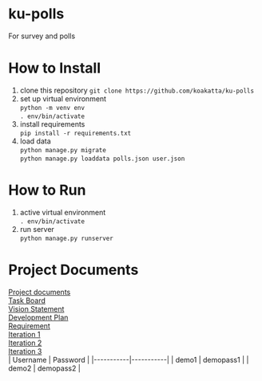 # ku-polls
For survey and polls
# How to Install
1. clone this repository `git clone https://github.com/koakatta/ku-polls`
2. set up virtual environment<br>
`python -m venv env`<br>
`. env/bin/activate`
3. install requirements<br>
`pip install -r requirements.txt`
4. load data<br>
`python manage.py migrate`<br>
`python manage.py loaddata polls.json user.json`
# How to Run
1. active virtual environment<br>
`. env/bin/activate`
2. run server<br>
`python manage.py runserver`
# Project Documents
[Project documents](https://github.com/koakatta/ku-polls/wiki)<br>
[Task Board](https://github.com/users/koakatta/projects/2)<br>
[Vision Statement](https://github.com/koakatta/ku-polls/wiki/Vision-Statement)<br>
[Development Plan](https://github.com/koakatta/ku-polls/wiki/Development-Plan)<br>
[Requirement](https://github.com/koakatta/ku-polls/wiki/Requirements)<br>
[Iteration 1](https://github.com/koakatta/ku-polls/wiki/Iteration-1-Plan)<br>
[Iteration 2](https://github.com/koakatta/ku-polls/wiki/Iteration-2-Plan)<br>
[Iteration 3](https://github.com/koakatta/ku-polls/wiki/Iteration-3-Plan)<br>
| Username  | Password  |
|-----------|-----------|
|   demo1   | demopass1 |
|   demo2   | demopass2 |